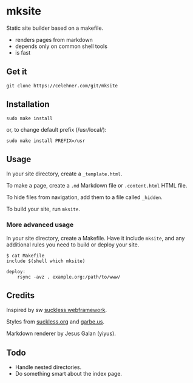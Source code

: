 mksite
======

Static site builder based on a makefile.

- renders pages from markdown
- depends only on common shell tools
- is fast

## Get it

	git clone https://celehner.com/git/mksite

## Installation

	sudo make install

or, to change default prefix (/usr/local/):

	sudo make install PREFIX=/usr

## Usage

In your site directory, create a `_template.html`.

To make a page, create a `.md` Markdown file or `.content.html` HTML file.

To hide files from navigation, add them to a file called `_hidden`.

To build your site, run `mksite`.

### More advanced usage

In your site directory, create a Makefile. Have it include `mksite`, and any
additional rules you need to build or deploy your site.

	$ cat Makefile
	include $(shell which mksite)

	deploy:
		rsync -avz . example.org:/path/to/www/

## Credits

Inspired by sw [suckless webframework](http://nibble.develsec.org/projects/sw.html).

Styles from [suckless.org](http://suckless.org)
and [garbe.us](http://garbe.us/).

Markdown renderer by Jesus Galan (yiyus).

## Todo

- Handle nested directories.
- Do something smart about the index page.
